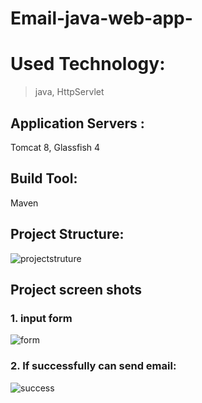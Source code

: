 # Email-java-web-app-

# Used Technology:
> java,
> HttpServlet

## Application Servers :
Tomcat 8, Glassfish 4

## Build Tool:
Maven 

## Project Structure: 
![projectstruture](https://user-images.githubusercontent.com/19667452/37787033-4527c998-2e28-11e8-87e6-74fdbe4b946f.PNG)

## Project screen shots
### 1. input form
![form](https://user-images.githubusercontent.com/19667452/37787166-8c6bce62-2e28-11e8-8e90-fe21da1a656d.PNG)

### 2. If successfully can send email:
![success](https://user-images.githubusercontent.com/19667452/37787235-b387710e-2e28-11e8-8f97-a6f325e5c2f8.PNG)
